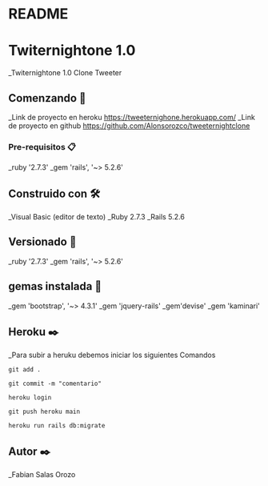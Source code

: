 # README

# Twiternightone 1.0

_Twiternightone 1.0 Clone Tweeter

## Comenzando 🚀

_Link de proyecto en heroku https://tweeternighone.herokuapp.com/
_Link de proyecto en github https://github.com/Alonsorozco/tweeternightclone

### Pre-requisitos 📋

_ruby '2.7.3'
_gem 'rails', '~> 5.2.6'


## Construido con 🛠️

_Visual Basic (editor de texto)
_Ruby 2.7.3
_Rails 5.2.6


## Versionado 📌

_ruby '2.7.3'
_gem 'rails', '~> 5.2.6'

## gemas instalada 📌
_gem 'bootstrap', '~> 4.3.1'
_gem 'jquery-rails'
_gem'devise'
_gem 'kaminari'




## Heroku ✒️

_Para subir a heruku debemos iniciar los siguientes Comandos


```
git add .
```

```
git commit -m "comentario"
```

```
heroku login
```

```
git push heroku main
```

```
heroku run rails db:migrate
```

## Autor ✒️

_Fabian Salas Orozo